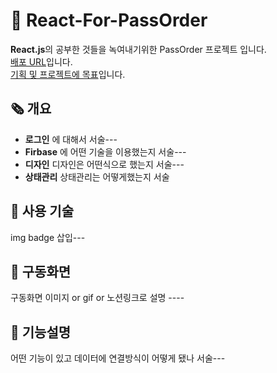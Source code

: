 # 📜 React-For-PassOrder

**React.js**의 공부한 것들을 녹여내기위한 PassOrder 프로젝트 입니다. <br>
<a href="">배포 URL</a>입니다. <br>
<a href="https://good-elephant-241.notion.site/caf552c96b11425eb314fadddb419b6a">기획 및 프로젝트에 목표</a>입니다.

## 🗞️ 개요

- **로그인** 에 대해서 서술---
- **Firbase** 에 어떤 기술을 이용했는지 서술---
- **디자인** 디자인은 어떤식으로 했는지 서술---
- **상태관리** 상태관리는 어떻게했는지 서술

## 🔧 사용 기술

img badge 삽입---

## 📌 구동화면

구동화면 이미지 or gif or 노션링크로 설명 ----

## 🔎 기능설명

어떤 기능이 있고 데이터에 연결방식이 어떻게 됐나 서술---
